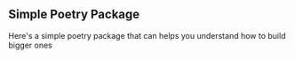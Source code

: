 Simple Poetry Package
---

Here's a simple poetry package that can helps you understand how to build
bigger ones

